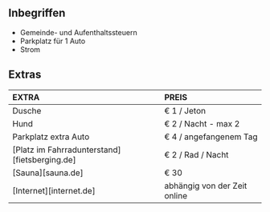 
## Inbegriffen

- Gemeinde- und Aufenthaltssteuern
- Parkplatz für 1 Auto
- Strom

## Extras

EXTRA             | PREIS 
:------------------|:-----------|
Dusche       | € 1 / Jeton
Hund              | € 2 / Nacht - max 2 
Parkplatz extra Auto  | € 4 / angefangenem Tag
[Platz im Fahrradunterstand][fietsberging.de]| € 2 / Rad / Nacht
[Sauna][sauna.de]   | € 30
[Internet][internet.de]| abhängig von der Zeit online
